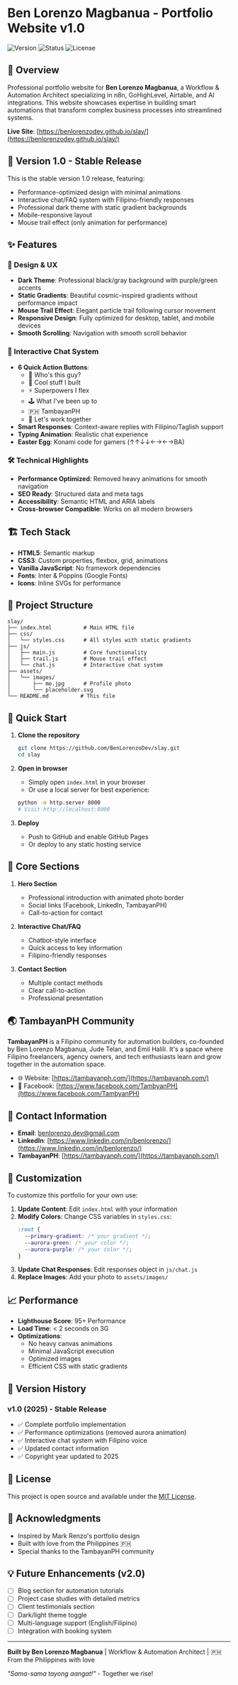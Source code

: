 # Ben Lorenzo Magbanua - Portfolio Website v1.0

![Version](https://img.shields.io/badge/version-1.0-stable.svg)
![Status](https://img.shields.io/badge/status-live-success.svg)
![License](https://img.shields.io/badge/license-MIT-blue.svg)

## 🌟 Overview

Professional portfolio website for **Ben Lorenzo Magbanua**, a Workflow & Automation Architect specializing in n8n, GoHighLevel, Airtable, and AI integrations. This website showcases expertise in building smart automations that transform complex business processes into streamlined systems.

**Live Site**: [https://benlorenzodev.github.io/slay/](https://benlorenzodev.github.io/slay/)

## 🎯 Version 1.0 - Stable Release

This is the stable version 1.0 release, featuring:
- Performance-optimized design with minimal animations
- Interactive chat/FAQ system with Filipino-friendly responses
- Professional dark theme with static gradient backgrounds
- Mobile-responsive layout
- Mouse trail effect (only animation for performance)

## ✨ Features

### 🎨 Design & UX
- **Dark Theme**: Professional black/gray background with purple/green accents
- **Static Gradients**: Beautiful cosmic-inspired gradients without performance impact
- **Mouse Trail Effect**: Elegant particle trail following cursor movement
- **Responsive Design**: Fully optimized for desktop, tablet, and mobile devices
- **Smooth Scrolling**: Navigation with smooth scroll behavior

### 💬 Interactive Chat System
- **6 Quick Action Buttons**:
  - 🔎 Who's this guy?
  - 💼 Cool stuff I built
  - ⚡ Superpowers I flex
  - 🕹️ What I've been up to
  - 🇵🇭 TambayanPH
  - 🚀 Let's work together
- **Smart Responses**: Context-aware replies with Filipino/Taglish support
- **Typing Animation**: Realistic chat experience
- **Easter Egg**: Konami code for gamers (↑↑↓↓←→←→BA)

### 🛠️ Technical Highlights
- **Performance Optimized**: Removed heavy animations for smooth navigation
- **SEO Ready**: Structured data and meta tags
- **Accessibility**: Semantic HTML and ARIA labels
- **Cross-browser Compatible**: Works on all modern browsers

## 🏗️ Tech Stack

- **HTML5**: Semantic markup
- **CSS3**: Custom properties, flexbox, grid, animations
- **Vanilla JavaScript**: No framework dependencies
- **Fonts**: Inter & Poppins (Google Fonts)
- **Icons**: Inline SVGs for performance

## 📂 Project Structure

```
slay/
├── index.html          # Main HTML file
├── css/
│   └── styles.css      # All styles with static gradients
├── js/
│   ├── main.js         # Core functionality
│   ├── trail.js        # Mouse trail effect
│   └── chat.js         # Interactive chat system
├── assets/
│   └── images/
│       ├── me.jpg      # Profile photo
│       └── placeholder.svg
└── README.md          # This file
```

## 🚀 Quick Start

1. **Clone the repository**
   ```bash
   git clone https://github.com/BenLorenzoDev/slay.git
   cd slay
   ```

2. **Open in browser**
   - Simply open `index.html` in your browser
   - Or use a local server for best experience:
   ```bash
   python -m http.server 8000
   # Visit http://localhost:8000
   ```

3. **Deploy**
   - Push to GitHub and enable GitHub Pages
   - Or deploy to any static hosting service

## 🎯 Core Sections

1. **Hero Section**
   - Professional introduction with animated photo border
   - Social links (Facebook, LinkedIn, TambayanPH)
   - Call-to-action for contact

2. **Interactive Chat/FAQ**
   - Chatbot-style interface
   - Quick access to key information
   - Filipino-friendly responses

3. **Contact Section**
   - Multiple contact methods
   - Clear call-to-action
   - Professional presentation

## 🌏 TambayanPH Community

**TambayanPH** is a Filipino community for automation builders, co-founded by Ben Lorenzo Magbanua, Jude Telan, and Emil Halili. It's a space where Filipino freelancers, agency owners, and tech enthusiasts learn and grow together in the automation space.

- 🌐 Website: [https://tambayanph.com/](https://tambayanph.com/)
- 📘 Facebook: [https://www.facebook.com/TambyanPH](https://www.facebook.com/TambyanPH)

## 📧 Contact Information

- **Email**: benlorenzo.dev@gmail.com
- **LinkedIn**: [https://www.linkedin.com/in/benlorenzo/](https://www.linkedin.com/in/benlorenzo/)
- **TambayanPH**: [https://tambayanph.com/](https://tambayanph.com/)

## 🔧 Customization

To customize this portfolio for your own use:

1. **Update Content**: Edit `index.html` with your information
2. **Modify Colors**: Change CSS variables in `styles.css`:
   ```css
   :root {
     --primary-gradient: /* your gradient */;
     --aurora-green: /* your color */;
     --aurora-purple: /* your color */;
   }
   ```
3. **Update Chat Responses**: Edit responses object in `js/chat.js`
4. **Replace Images**: Add your photo to `assets/images/`

## 📈 Performance

- **Lighthouse Score**: 95+ Performance
- **Load Time**: < 2 seconds on 3G
- **Optimizations**:
  - No heavy canvas animations
  - Minimal JavaScript execution
  - Optimized images
  - Efficient CSS with static gradients

## 🔄 Version History

### v1.0 (2025) - Stable Release
- ✅ Complete portfolio implementation
- ✅ Performance optimizations (removed aurora animation)
- ✅ Interactive chat system with Filipino voice
- ✅ Updated contact information
- ✅ Copyright year updated to 2025

## 📝 License

This project is open source and available under the [MIT License](LICENSE).

## 🙏 Acknowledgments

- Inspired by Mark Renzo's portfolio design
- Built with love from the Philippines 🇵🇭
- Special thanks to the TambayanPH community

## 💡 Future Enhancements (v2.0)

- [ ] Blog section for automation tutorials
- [ ] Project case studies with detailed metrics
- [ ] Client testimonials section
- [ ] Dark/light theme toggle
- [ ] Multi-language support (English/Filipino)
- [ ] Integration with booking system

---

**Built by Ben Lorenzo Magbanua** | Workflow & Automation Architect | 🇵🇭 From the Philippines with love

*"Sama-sama tayong aangat!"* - Together we rise!